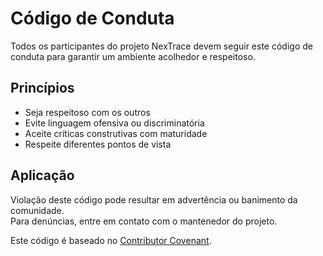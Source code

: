 # Código de Conduta

Todos os participantes do projeto NexTrace devem seguir este código de conduta para garantir um ambiente acolhedor e respeitoso.

## Princípios

- Seja respeitoso com os outros
- Evite linguagem ofensiva ou discriminatória
- Aceite críticas construtivas com maturidade
- Respeite diferentes pontos de vista

## Aplicação

Violação deste código pode resultar em advertência ou banimento da comunidade.  
Para denúncias, entre em contato com o mantenedor do projeto.

Este código é baseado no [Contributor Covenant](https://www.contributor-covenant.org/).
